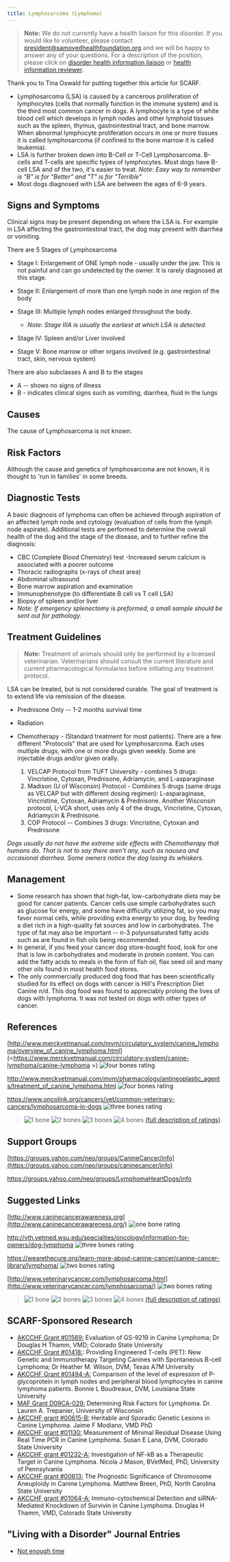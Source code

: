 ```yaml
---
title: Lymphosarcoma (Lymphoma)
---
```

> **Note:** We do not currently have a health liaison for this disorder.
> If you would like to volunteer, please contact
> [president@samoyedhealthfoundation.org](mailto:president@samoyedhealthfoundation.org?subject=Questions%20about%20becoming%20a%20Health%20Information%20Liaison%20or%20Reviewer)
> and we will be happy to answer any of your questions.
> For a description of the position, please click on
> [disorder health information liaison](/become-a-health-information-liaison)
> or
> [health information reviewer](/become-a-health-information-reviewer).

Thank you to Tina Oswald for putting together this article for SCARF.

* Lymphosarcoma (LSA) is caused by a cancerous proliferation of
  lymphocytes (cells that normally function in the immune system) and
  is the third most common cancer in dogs.  A lymphocyte is a type of
  white blood cell which develops in lymph nodes and other lymphoid
  tissues such as the  spleen, thymus, gastrointestinal tract, and
  bone marrow.  When abnormal lymphocyte proliferation occurs in one
  or more tissues it is called lymphosarcoma (if confined to the bone
  marrow it is called leukemia).
* LSA is further broken down into B-Cell or T-Cell Lymphosarcoma.
  B-cells and T-cells are specific types of lymphocytes.  Most dogs
  have B-cell LSA and of the two, it's easier to treat.  *Note: Easy
  way to remember is "B" is for "Better" and "T" is for "Terrible"*
* Most dogs diagnosed with LSA are between the ages of 6-9 years.

## Signs and Symptoms

Clinical signs may be present depending on where the LSA is.  For
example in LSA affecting the gastrointestinal tract, the dog may present
with diarrhea or vomiting.

There are 5 Stages of Lymphosarcoma

* Stage I:  Enlargement of ONE lymph node - usually under the jaw.
  This is not painful and can go undetected by the owner.  It is
  rarely diagnosed at this stage.
* Stage II: Enlargement of more than one lymph node in one region of
  the body
* Stage III: Multiple lymph nodes enlarged throughout the body.

  * *Note*: *Stage IIIA is usually the earliest at which LSA is detected.*
* Stage IV: Spleen and/or Liver involved
* Stage V: Bone  marrow or other organs involved (e.g.
  gastrointestinal tract, skin, nervous system)

There are also subclasses A and B  to the stages

* A -- shows no signs of illness
* B - indicates clinical signs such as vomiting, diarrhea, fluid in
  the lungs

## Causes

The cause of Lymphosarcoma is not known.

## Risk Factors

Although the cause and genetics of lymphosarcoma are not known, it is
thought to 'run in families' in some breeds.

## Diagnostic Tests

A basic diagnosis of lymphoma can often be achieved through aspiration
of an affected lymph node and cytology (evaluation of cells from the
lymph node aspirate).  Additional tests are performed to determine the
overall health of the dog and the stage of the disease, and to further
refine the diagnosis:

* CBC (Complete Blood Chemistry) test -Increased serum calcium is
  associated with a poorer outcome
* Thoracic radiographs (x-rays of chest area)
* Abdominal ultrasound
* Bone marrow aspiration and examination
* Immunophenotype (to differentiate B cell vs T cell LSA)
* Biopsy of spleen and/or liver
* *Note: If emergency
  splenectomy is preformed, a small sample should be sent out for
  pathology.*

## Treatment Guidelines

> **Note:** Treatment of animals should only be performed by a licensed
> veterinarian. Veterinarians should consult the current literature and
> current pharmacological formularies before initiating any treatment
> protocol.

LSA can be treated, but is not considered curable.  The goal of
treatment is to extend life via remission of the disease.

* Prednisone Only -- 1-2 months survival time
* Radiation
* Chemotherapy - (Standard treatment for most patients). There are a few different "Protocols" that are used for Lymphosarcoma.  Each uses multiple drugs, with one or more drugs  given weekly.  Some are injectable drugs and/or given orally.

  1. VELCAP Protocol from TUFT University - combines 5 drugs:  Vincristine, Cytoxan, Prednisone, Adriamycin, and L-asparaginase
  2. Madison (U of Wisconsin) Protocol - Combines 5 drugs (same drugs as VELCAP but with different dosing regimen):  L-asparaginase, Vincristine, Cytoxan, Adriamycin & Prednisone.  Another Wisconsin protocol, L-VCA short, uses only 4 of the drugs, Vincristine, Cytoxan, Adriamycin & Prednisone.
  3. COP Protocol -- Combines 3 drugs:  Vincristine, Cytoxan and Prednisone

*Dogs usually do not have the extreme side effects with Chemotherapy
that humans do.  That is not to say there aren't any, such as nausea and
occasional diarrhea. Some owners notice the dog losing its whiskers.*

## Management

* Some research has shown that high-fat, low-carbohydrate diets may be
  good for cancer patients.  Cancer cells use simple carbohydrates
  such as glucose for energy, and some have difficulty utilizing fat,
  so you may favor normal cells, while providing extra energy to your
  dog, by feeding a diet rich in a high-quality fat sources and low in
  carbohydrates. The type of fat may also be important -- n-3
  polyunsaturated fatty acids such as are found in fish oils being
  recommended.
* In general, if you feed your cancer dog store-bought food, look for
  one that is low in carbohydrates and moderate in protein content.
  You can add the fatty acids to meals in the form of fish oil, flax
  seed oil and many other oils found in most health food stores.
* The only commercially produced dog food that has been scientifically
  studied for its effect on dogs with cancer is Hill's Prescription
  Diet Canine n/d. This dog food was found to appreciably prolong the
  lives of dogs with lymphoma. It was not tested on dogs with other
  types of cancer.

## References

[http://www.merckvetmanual.com/mvm/circulatory_system/canine_lymphoma/overview_of_canine_lymphoma.html](<https://www.merckvetmanual.com/circulatory-system/canine-lymphoma/canine-lymphoma >)
![four bones
rating](/img/4-bones.gif)

<http://www.merckvetmanual.com/mvm/pharmacology/antineoplastic_agents/treatment_of_canine_lymphoma.html> ![four
bones
rating](/img/4-bones.gif)

<https://www.oncolink.org/cancers/vet/common-veterinary-cancers/lymphosarcoma-in-dogs>
![three bones
rating](/img/3-bones.gif)

> ![1 bone](/img/1-bone.gif)
> ![2 bones](/img/2-bones.gif)
> ![3 bones](/img/3-bones.gif)
> ![4 bones](/img/4-bones.gif)
> [(full description of ratings)](/diseases/ratings-what-do-they-mean)

## Support Groups

[https://groups.yahoo.com/neo/groups/CanineCancer/info](https://groups.yahoo.com/neo/groups/caninecancer/info)

<https://groups.yahoo.com/neo/groups/LymphomaHeartDogs/info>

## Suggested Links

[http://www.caninecancerawareness.org](http://www.caninecancerawareness.org/)
![one bone
rating](/img/1-bone.gif)

<http://vth.vetmed.wsu.edu/specialties/oncology/information-for-owners/dog-lymphoma>
![three bones
rating](/img/3-bones.gif)

<https://wearethecure.org/learn-more-about-canine-cancer/canine-cancer-library/lymphoma/>
![two bones
rating](/img/2-bones.gif)

[http://www.veterinarycancer.com/lymphosarcoma.html](http://www.veterinarycancer.com/lymphosarcoma/) ![two
bones
rating](/img/2-bones.gif)

> ![1 bone](/img/1-bone.gif)
> ![2 bones](/img/2-bones.gif)
> ![3 bones](/img/3-bones.gif)
> ![4 bones](/img/4-bones.gif)
> [(full description of ratings)](/diseases/ratings-what-do-they-mean)

## SCARF-Sponsored Research
* [ AKCCHF Grant #01569:](/research/current-studies/akcchf-grant-1569) Evaluation of GS-9219 in Canine Lymphoma; Dr Douglas H Thamm, VMD; Colorado State University
* [AKCCHF Grant #01418:](/research/current-studies/akcchf-grant-1418): Providing Engineered T-cells (PET): New Genetic and Immunotherapy Targeting Canines with Spontaneous B-cell Lymphoma; Dr Heather M. Wilson, DVM, Texas A7M University
* [AKCCHF Grant #01494-A:](/research/current-studies/akcchf-grant-01494-a) Comparison of the level of expression of P-glycoprotein in lymph nodes and peripheral blood lymphocytes in canine lymphoma patients. Bonnie L Boudreaux, DVM, Louisiana State University
* [MAF Grant D09CA-029:](/research/current-studies/morris-grant-d09ca-029) Determining Risk Factors for Lymphoma.  Dr. Lauren A. Trepanier, University of Wisconsin
* [AKCCHF grant #00615-B:](/research/current-studies/akcchf-grant-00615b) Heritable and Sporadic Genetic Lesions in Canine Lymphoma.  Jaime F Modiano, VMD PhD
* [AKCCHF grant #01130:](/research/current-studies/akcchf-grant-01130)  Measurement of Minimal Residual Disease Using Real Time PCR in Canine Lymphoma. Susan E Lana, DVM, Colorado State University
* [AKCCHF grant #01232-A:](/research/current-studies/akcchf-grant-01232-a)  Investigation of NF-kB as a Therapeutic Target in Canine Lymphoma.  Nicola J Mason, BVetMed, PhD, University of Pennsylvania
* [AKCCHF grant #00613:](/research/current-studies/akcchf-grant-00613)  The Prognostic Significance of Chromosome Aneuploidy in Canine Lymphoma. Matthew Breen, PhD, North Carolina State University
* [AKCCHF grant #01064-A:](/research/current-studies/akcchf-grant-01064-a) Immuno-cytochemical Detection and siRNA-Mediated Knockdown of Survivin in Canine Lymphoma. Douglas H Thamm, VMD, Colorado State University

## "Living with a Disorder" Journal Entries

* [Not enough time](/diseases/lymphosarcoma-lymphoma-not-enough-time)